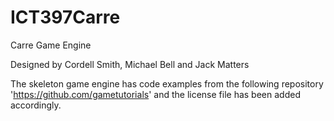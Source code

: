 # ICT397Carre

Carre Game Engine

Designed by Cordell Smith, Michael Bell and Jack Matters

The skeleton game engine has code examples from the following repository 'https://github.com/gametutorials' and the license file has been added accordingly.